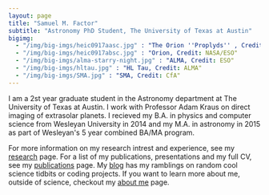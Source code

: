 ```yaml
---
layout: page
title: "Samuel M. Factor"
subtitle: "Astronomy PhD Student, The University of Texas at Austin"
bigimg:
  - "/img/big-imgs/heic0917aasc.jpg" : "The Orion ''Proplyds'' , Credit: NASA/ESO"
  - "/img/big-imgs/heic0917absc.jpg" : "Orion, Credit: NASA/ESO"
  - "/img/big-imgs/alma-starry-night.jpg" : "ALMA, Credit: ESO"
  - "/img/big-imgs/hltau.jpg" : "HL Tau, Credit: ALMA"
  - "/img/big-imgs/SMA.jpg" : "SMA, Credit: CfA"
---
```


I am a 2st year graduate student in the Astronomy department at The University of Texas at Austin. I work with Professor Adam Kraus on direct imaging of extrasolar planets. I recieved my B.A. in physics and computer science from Wesleyan University in 2014 and my M.A. in astronomy in 2015 as part of Wesleyan's 5 year combined BA/MA program. 

For more information on my research intrest and experience, see my [research](/research) page. For a list of my publications, presentations and my full CV, see my [publications](/publications) page. 
My [blog](/blog) has my ramblings on random cool science tidbits or coding projects.
If you want to learn more about me, outside of science, checkout my [about me](/aboutme) page.
